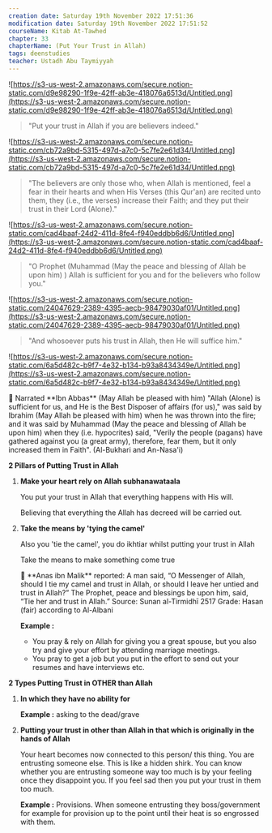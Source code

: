 ```yaml
---
creation date: Saturday 19th November 2022 17:51:36 
modification date: Saturday 19th November 2022 17:51:52
courseName: Kitab At-Tawhed 
chapter: 33
chapterName: (Put Your Trust in Allah)
tags: deenstudies
teacher: Ustadh Abu Taymiyyah
---
```


![https://s3-us-west-2.amazonaws.com/secure.notion-static.com/d9e98290-1f9e-42ff-ab3e-418076a6513d/Untitled.png](https://s3-us-west-2.amazonaws.com/secure.notion-static.com/d9e98290-1f9e-42ff-ab3e-418076a6513d/Untitled.png)

> "Put your trust in Allah if you are believers indeed."

![https://s3-us-west-2.amazonaws.com/secure.notion-static.com/cb72a9bd-5315-497d-a7c0-5c7fe2e61d34/Untitled.png](https://s3-us-west-2.amazonaws.com/secure.notion-static.com/cb72a9bd-5315-497d-a7c0-5c7fe2e61d34/Untitled.png)

> "The believers are only those who, when Allah is mentioned, feel a fear in their hearts and when His Verses (this Qur'an) are recited unto them, they (i.e., the verses) increase their Faith; and they put their trust in their Lord (Alone)."

![https://s3-us-west-2.amazonaws.com/secure.notion-static.com/cad4baaf-24d2-411d-8fe4-f940eddbb6d6/Untitled.png](https://s3-us-west-2.amazonaws.com/secure.notion-static.com/cad4baaf-24d2-411d-8fe4-f940eddbb6d6/Untitled.png)

> "O Prophet (Muhammad (May the peace and blessing of Allah be upon him) ) Allah is sufficient for you and for the believers who follow you."

![https://s3-us-west-2.amazonaws.com/secure.notion-static.com/24047629-2389-4395-aecb-98479030af01/Untitled.png](https://s3-us-west-2.amazonaws.com/secure.notion-static.com/24047629-2389-4395-aecb-98479030af01/Untitled.png)

> "And whosoever puts his trust in Allah, then He will suffice him."

![https://s3-us-west-2.amazonaws.com/secure.notion-static.com/6a5d482c-b9f7-4e32-b134-b93a8434349e/Untitled.png](https://s3-us-west-2.amazonaws.com/secure.notion-static.com/6a5d482c-b9f7-4e32-b134-b93a8434349e/Untitled.png)

<aside> 🕋 Narrated **Ibn Abbas** (May Allah be pleased with him) "Allah (Alone) is sufficient for us, and He is the Best Disposer of affairs (for us)," was said by Ibrahim (May Allah be pleased with him) when he was thrown into the fire; and it was said by Muhammad (May the peace and blessing of Allah be upon him) when they (i.e. hypocrites) said, "Verily the people (pagans) have gathered against you (a great army), therefore, fear them, but it only increased them in Faith". (Al-Bukhari and An-Nasa'i)

</aside>

**2 Pillars of Putting Trust in Allah**

1.  **Make your heart rely on Allah subhanawataala**
    
    You put your trust in Allah that everything happens with His will.
    
    Believing that everything the Allah has decreed will be carried out.
    
2.  **Take the means by 'tying the camel'**
    
    Also you 'tie the camel', you do ikhtiar whilst putting your trust in Allah
    
    Take the means to make something come true
    
    <aside> 🕋 **Anas ibn Malik** reported: A man said, “O Messenger of Allah, should I tie my camel and trust in Allah, or should I leave her untied and trust in Allah?” The Prophet, peace and blessings be upon him, said, “Tie her and trust in Allah.” Source: Sunan al-Tirmidhī 2517 Grade: Hasan (fair) according to Al-Albani
    
    </aside>
    
    **Example :**
    
    -   You pray & rely on Allah for giving you a great spouse, but you also try and give your effort by attending marriage meetings.
    -   You pray to get a job but you put in the effort to send out your resumes and have interviews etc.

**2 Types Putting Trust in OTHER than Allah**

1.  **In which they have no ability for**
    
    **Example :** asking to the dead/grave
    
2.  **Putting your trust in other than Allah in that which is originally in the hands of Allah**
    
    Your heart becomes now connected to this person/ this thing. You are entrusting someone else. This is like a hidden shirk. You can know whether you are entrusting someone way too much is by your feeling once they disappoint you. If you feel sad then you put your trust in them too much.
    
    **Example :** Provisions. When someone entrusting they boss/government for example for provision up to the point until their heat is so engrossed with them.